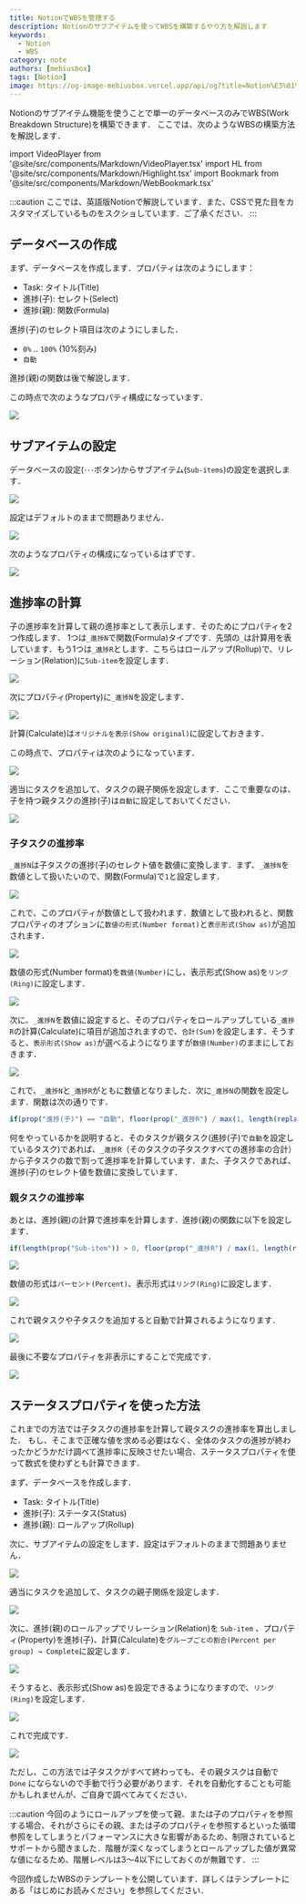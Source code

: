 ```yaml
---
title: NotionでWBSを管理する
description: Notionのサブアイテムを使ってWBSを構築するやり方を解説します
keywords:
  - Notion
  - WBS
category: note
authors: [mebiusbox]
tags: [Notion]
image: https://og-image-mebiusbox.vercel.app/api/og?title=Notion%E3%81%A7WBS%E3%82%92%E7%AE%A1%E7%90%86%E3%81%99%E3%82%8B&subtitle=Notion%E3%81%AE%E3%82%B5%E3%83%96%E3%82%A2%E3%82%A4%E3%83%86%E3%83%A0%E3%82%92%E4%BD%BF%E3%81%A3%E3%81%A6WBS%E3%82%92%E6%A7%8B%E7%AF%89%E3%81%99%E3%82%8B%E3%82%84%E3%82%8A%E6%96%B9%E3%82%92%E8%A7%A3%E8%AA%AC%E3%81%97%E3%81%BE%E3%81%99&date=2023%2F01%2F17&tags=Notion
---
```


Notionのサブアイテム機能を使うことで単一のデータベースのみでWBS(Work Breakdown Structure)を構築できます．
ここでは、次のようなWBSの構築方法を解説します．

<!-- truncate -->

import VideoPlayer from '@site/src/components/Markdown/VideoPlayer.tsx'
import HL from '@site/src/components/Markdown/Highlight.tsx'
import Bookmark from '@site/src/components/Markdown/WebBookmark.tsx'

<VideoPlayer url='/img/post/2023-01-17-Notion-WBS.mp4' />

:::caution
ここでは、英語版Notionで解説しています．また、CSSで見た目をカスタマイズしているものをスクショしています．ご了承ください．
:::

## データベースの作成

まず、データベースを作成します．プロパティは次のようにします：

- Task: タイトル(Title)
- 進捗(子): セレクト(Select)
- 進捗(親): 関数(Formula)

<p><HL>進捗(子)</HL>のセレクト項目は次のようにしました． </p>

- `0%` .. `100%` (10%刻み)
- `自動`

<p><HL>進捗(親)</HL>の関数は後で解説します．</p>

この時点で次のようなプロパティ構成になっています．

![](/img/post/2023/2023-01-17-notion-wbs-230117230900.png)


## サブアイテムの設定

データベースの設定(`･･･`ボタン)からサブアイテム(`Sub-items`)の設定を選択します．

![](/img/post/2023/2023-01-17-notion-wbs-230117231000.png)

設定はデフォルトのままで問題ありません．

![](/img/post/2023/2023-01-17-notion-wbs-230117231026.png)

次のようなプロパティの構成になっているはずです．

![](/img/post/2023/2023-01-17-notion-wbs-230117231127.png)


## 進捗率の計算

子の進捗率を計算して親の進捗率として表示します．そのためにプロパティを2つ作成します．
1つは`_進捗N`で関数(Formula)タイプです．先頭の`_`は計算用を表しています．もう1つは`_進捗R`とします．こちらはロールアップ(Rollup)で、リレーション(Relation)に`Sub-item`を設定します．

![](/img/post/2023/2023-01-17-notion-wbs-230117225647.png)

次にプロパティ(Property)に`_進捗N`を設定します．

![](/img/post/2023/2023-01-17-notion-wbs-230117225734.png)

計算(Calculate)は`オリジナルを表示(Show original)`に設定しておきます．

この時点で、プロパティは次のようになっています．

![](/img/post/2023/2023-01-17-notion-wbs-230117231537.png)

適当にタスクを追加して、タスクの親子関係を設定します．ここで重要なのは、子を持つ親タスクの<HL>進捗(子)</HL>は`自動`に設定しておいてください．

![](/img/post/2023/2023-01-17-notion-wbs-230117231646.png)


### 子タスクの進捗率

`_進捗N`は子タスクの<HL>進捗(子)</HL>のセレクト値を数値に変換します．まず、`_進捗N`を数値として扱いたいので、関数(Formula)で`1`と設定します．

![](/img/post/2023/2023-01-17-notion-wbs-230117232045.png)

これで、このプロパティが数値として扱われます．数値として扱われると、関数プロパティのオプションに`数値の形式(Number format)`と`表示形式(Show as)`が追加されます．

![](/img/post/2023/2023-01-17-notion-wbs-230117232215.png)

数値の形式(Number format)を`数値(Number)`にし、表示形式(Show as)を`リング(Ring)`に設定します．

![](/img/post/2023/2023-01-17-notion-wbs-230117232322.png)

次に、`_進捗N`を数値に設定すると、そのプロパティをロールアップしている`_進捗R`の計算(Calculate)に項目が追加されますので、`合計(Sum)`を設定します．そうすると、`表示形式(Show as)`が選べるようになりますが`数値(Number)`のままにしておきます．

![](/img/post/2023/2023-01-17-notion-wbs-230117232735.png)

これで、`_進捗N`と`_進捗R`がともに数値となりました．次に`_進捗N`の関数を設定します．関数は次の通りです．

```js
if(prop("進捗(子)") == "自動", floor(prop("_進捗R") / max(1, length(replaceAll(prop("Sub-item") + ",", "[^,]", "")))), toNumber(slice(prop("進捗(子)"), 0, -1)))
```

何をやっているかを説明すると、そのタスクが親タスク(<HL>進捗(子)</HL>で`自動`を設定しているタスク)であれば、`_進捗R`（そのタスクの子タスクすべての進捗率の合計）から子タスクの数で割って進捗率を計算しています．また、子タスクであれば、<HL>進捗(子)</HL>のセレクト値を数値に変換しています．


### 親タスクの進捗率

あとは、<HL>進捗(親)</HL>の計算で進捗率を計算します．<HL>進捗(親)</HL>の関数に以下を設定します．

```js
if(length(prop("Sub-item")) > 0, floor(prop("_進捗R") / max(1, length(replaceAll(prop("Sub-item") + ",", "[^,]", "")))), prop("_進捗N")) / 100
```

![](/img/post/2023/2023-01-17-notion-wbs-230117234022.png)

数値の形式は`パーセント(Percent)`、表示形式は`リング(Ring)`に設定します．

![](/img/post/2023/2023-01-17-notion-wbs-230117234120.png)

これで親タスクや子タスクを追加すると自動で計算されるようになります．

![](/img/post/2023/2023-01-17-notion-wbs-230117234223.png)

最後に不要なプロパティを非表示にすることで完成です．

![](/img/post/2023/2023-01-17-notion-wbs-230117234330.png)


## ステータスプロパティを使った方法

これまでの方法では子タスクの進捗率を計算して親タスクの進捗率を算出しました．
もし、そこまで正確な値を求める必要はなく、全体のタスクの進捗が終わったかどうかだけ調べて進捗率に反映させたい場合、ステータスプロパティを使って数式を使わずとも計算できます．

まず、データベースを作成します．

- Task: タイトル(Title)
- 進捗(子): ステータス(Status)
- 進捗(親): ロールアップ(Rollup)

次に、サブアイテムの設定をします．設定はデフォルトのままで問題ありません．

![](/img/post/2023/2023-01-17-notion-wbs-230117235400.png)

適当にタスクを追加して、タスクの親子関係を設定します．

![](/img/post/2023/2023-01-17-notion-wbs-230117235544.png)

次に、<HL>進捗(親)</HL>のロールアップでリレーション(Relation)を `Sub-item` 、プロパティ(Property)を<HL>進捗(子)</HL>、計算(Calculate)を`グループごとの割合(Percent per group) → Complete`に設定します．

![](/img/post/2023/2023-01-17-notion-wbs-230117235803.png)

そうすると、表示形式(Show as)を設定できるようになりますので、`リング(Ring)`を設定します．

![](/img/post/2023/2023-01-17-notion-wbs-230117235912.png)

これで完成です．

![](/img/post/2023/2023-01-17-notion-wbs-230118000036.png)

ただし、この方法では子タスクがすべて終わっても、その親タスクは自動で `Done` にならないので手動で行う必要があります．それを自動化することも可能かもしれませんが、ご自身で調べてみてください．

:::caution
今回のようにロールアップを使って親、または子のプロパティを参照する場合、それがさらにその親、または子のプロパティを参照するといった循環参照をしてしまうとパフォーマンスに大きな影響があるため、制限されているとサポートから聞きました．階層が深くなってしまうとロールアップした値が異常な値になるため、階層レベルは3～4以下にしておくのが無難です．
:::

今回作成したWBSのテンプレートを公開しています．詳しくはテンプレートにある「はじめにお読みください」を参照してください．

<Bookmark name="WBS | mebiusbox.notion.site" url="https://mebiusbox.notion.site/WBS-c33e10534921465d93f6604948302c81" description="Notion用 WBS (Work Breakdown Structure)のテンプレートです" />
